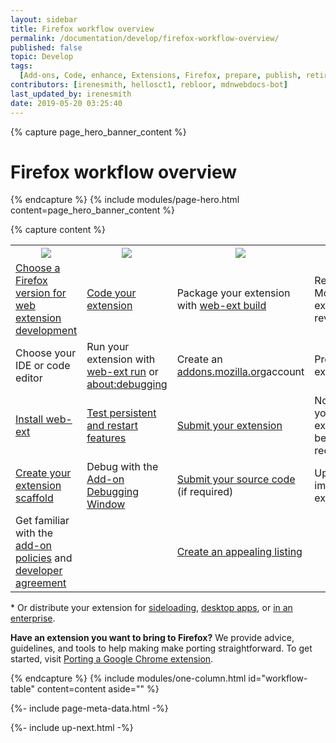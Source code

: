 ```yaml
---
layout: sidebar
title: Firefox workflow overview
permalink: /documentation/develop/firefox-workflow-overview/
published: false
topic: Develop
tags:
  [Add-ons, Code, enhance, Extensions, Firefox, prepare, publish, retire, WebExtensions, workflow]
contributors: [irenesmith, hellosct1, rebloor, mdnwebdocs-bot]
last_updated_by: irenesmith
date: 2019-05-20 03:25:40
---
```

{% capture page_hero_banner_content %}

# Firefox workflow overview


{% endcapture %}
{% include modules/page-hero.html
    content=page_hero_banner_content
%}

{% capture content %}
<table>
    <tr>
        <th style="width:20%"><img src="{% asset "documentation/develop/firefox_workflow_prepare.png" @path @optim %}"></th>
        <th style="width:20%"><img src="{% asset "documentation/develop/firefox_workflow_code.png" @path @optim %}"></th>
        <th style="width:20%"><img src="{% asset "documentation/develop/firefox_workflow_publish.png" @path @optim %}"></th>
        <th style="width:20%"><img src="{% asset "documentation/develop/firefox_workflow_enhance.png" @path @optim %}"></th>
        <th style="width:20%"><img src="{% asset "documentation/develop/firefox_workflow_retire.png" @path @optim %}"></th>
    </tr>
    <tr>
        <td><a href="/documentation/develop/choosing-a-firefox-version-for-extension-development">Choose a Firefox version for web extension development</a></td>
        <td><a href="/documentation/develop/your-first-extension/">Code your extension</a></td>
        <td> Package your extension with <a href="/documentation/develop/getting-started-with-web-ext#packaging-your-extension">web-ext build</a></td>
        <td> Responded to Mozilla extension review</td>
        <td><a href="/documentation/manage/retiring-your-extension">Retire your extension</a></td>
    </tr>
    <tr>
        <td>Choose your IDE or code editor</td>
        <td>Run your extension with <a href="/documentation/develop/getting-started-with-web-ext#testing-out-an-extension">web-ext run</a> or <a href="/documentation/develop/temporary-installation-in-firefox/">about:debugging</a></td>
        <td>Create an <a href="https://addons.mozilla.org">addons.mozilla.org</a>account</td>
        <td>Promote your extension</td>
        <td></td>
    </tr>
    <tr>
        <td><a href="/documentation/develop/getting-started-with-web-ext/">Install web-ext</a></td>
        <td><a href="/documentation/develop/testing-persistent-and-restart-features/">Test persistent and restart features</a></td>
        <td><a href="/documentation/publish/submitting-an-add-on">Submit your extension</a></td>
        <td>Nominate your extension to be recommended</td>
        <td></td>
    </tr>
    <tr>
        <td><a href="http://webextensions.tech/">Create your extension scaffold</a></td>
        <td>Debug with the <a href="https://developer.mozilla.org/en-US/docs/Tools/Browser_Toolbox/">Add-on Debugging Window</a></td>
        <td><a href="/documentation/publish/source-code-submission">Submit your source code</a> (if required)</td>
        <td>Update and improve your extension</td>
        <td></td>
    </tr>
    <tr>
        <td>Get familiar with the <a href="/documentation/publish/add-on-policies/">add-on policies</a> and <a href="/documentation/publish/firefox-add-on-distribution-agreement">developer agreement</a></td>
        <td></td>
        <td><a href="/documentation/develop/create-an-appealing-listing">Create an appealing listing</a></td>
        <td></td>
        <td></td>
    </tr>
</table>

<p>* Or distribute your extension for <a href="/documentation/publish/sideloading-add-ons/">sideloading</a>, <a href="/documentation/publish/add-ons-for-desktop-apps/">desktop apps</a>, or <a href="/documentation/enterprise/add-ons-in-the-enterprise/">in an enterprise</a>.</p>

**Have an extension you want to bring to Firefox?**  We provide advice, guidelines, and tools to help making make porting straightforward. To get started, visit [Porting a Google Chrome extension](/documentation/develop/porting-a-google-chrome-extension/).

{% endcapture %}
{% include modules/one-column.html
    id="workflow-table"
    content=content
    aside=""
%}

<!-- Meta Data -->

{%- include page-meta-data.html -%}

<!-- END: Meta Data -->

<!-- Up Next -->

{%- include up-next.html -%}

<!-- END: Up Next -->